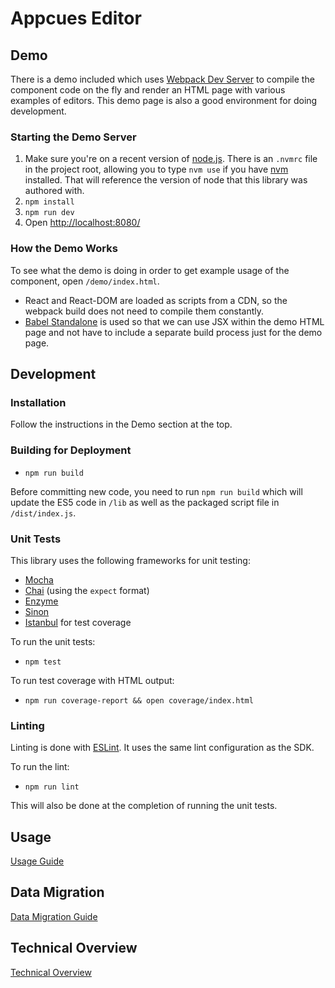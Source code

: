 # Appcues Editor

## Demo

There is a demo included which uses [Webpack Dev Server](https://webpack.github.io/docs/webpack-dev-server.html) to compile the component code on the fly and render an HTML page with various examples of editors. This demo page is also a good environment for doing development.

### Starting the Demo Server

 1. Make sure you're on a recent version of [node.js](https://nodejs.org/en/). There is an `.nvmrc` file in the project root, allowing you to type `nvm use` if you have [nvm](https://github.com/creationix/nvm) installed. That will reference the version of node that this library was authored with.
 1. `npm install`
 2. `npm run dev`
 3. Open [http://localhost:8080/](http://localhost:8080/)

### How the Demo Works

To see what the demo is doing in order to get example usage of the component, open `/demo/index.html`.

 * React and React-DOM are loaded as scripts from a CDN, so the webpack build does not need to compile them constantly.
 * [Babel Standalone](https://github.com/babel/babel-standalone) is used so that we can use JSX within the demo HTML page and not have to include a separate build process just for the demo page.

## Development

### Installation

Follow the instructions in the Demo section at the top.

### Building for Deployment

  * `npm run build`

Before committing new code, you need to run `npm run build` which will update the ES5 code in `/lib` as well as the packaged script file in `/dist/index.js`.

### Unit Tests

This library uses the following frameworks for unit testing:

 * [Mocha](https://mochajs.org/)
 * [Chai](http://chaijs.com/) (using the `expect` format)
 * [Enzyme](http://airbnb.io/enzyme/)
 * [Sinon](http://sinonjs.org/)
 * [Istanbul](https://istanbul.js.org/) for test coverage

To run the unit tests:

 * `npm test`

To run test coverage with HTML output:

 * `npm run coverage-report && open coverage/index.html`

### Linting

Linting is done with [ESLint](http://eslint.org/). It uses the same lint configuration as the SDK.

To run the lint:

 * `npm run lint`

This will also be done at the completion of running the unit tests.

## Usage

[Usage Guide](docs/Usage.md)

## Data Migration

[Data Migration Guide](docs/DataMigration.md)

## Technical Overview

[Technical Overview](docs/TechnicalOverview.md)